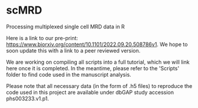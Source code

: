 # scMRD
Processing multiplexed single cell MRD data in R

Here is a link to our pre-print: https://www.biorxiv.org/content/10.1101/2022.09.20.508786v1. We hope to soon update this with a link to a peer reviewed version.

We are working on compiling all scripts into a full tutorial, which we will link here once it is completed. In the meantime, please refer to the 'Scripts' folder to find code used in  the manuscript analysis. 

Please note that all necessary data (in the form of .h5 files) to reproduce the code used in this project are available under dbGAP study accession phs003233.v1.p1. 

